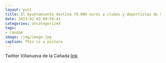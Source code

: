 ```yaml
---
layout: post
title: El Ayuntamiento destina 79.000 euros a clubes y deportistas de VillanuevaDeLaCañada. ¡Enhorabuena a todos los galardonados y gr...
date: 2023-02-02 09:59:43
categories: uncategorized
tags:
- random
image: /img/image.jpg
caption: This is a picture
---
```

Twitter Villanueva de la Cañada [link](https://twitter.com/AytoVDLCanada/status/1620838379180154881)
